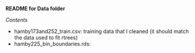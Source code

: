 **README for Data folder**

*Contents*

- hamby173and252_train.csv: training data that I cleaned (it should match the data used to fit rtrees)
- hamby225_bin_boundaries.rds: 